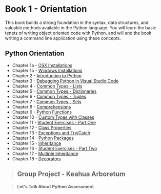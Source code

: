 # Book 1 - Orientation

This book builds a strong foundation in the syntax, data structures, and valuable methods available in the Python language. You will learn the basic tenets of writing object oriented code with Python, and will end the book writing a command line application using these concepts.

## Python Orientation

* Chapter 1a - [OSX Installations](./chapters/INSTALLATIONS_OSX.md)
* Chapter 1b - [Windows Installations](./chapters/INSTALLATIONS_WINDOWS.md)
* Chapter 2 - [Introduction to Python](./chapters/PYTHON_INTRO.md)
* Chapter 3 - [Debugging Python in Visual Studio Code](./chapters/DEBUGGING_PYTHON.md)
* Chapter 4 - [Common Types - Lists](./chapters/DATA_STRUCTURES_LIST.md)
* Chapter 5 - [Common Types - Dictionaries](./chapters/DATA_STRUCTURES_DICTIONARY.md)
* Chapter 6 - [Common Types - Tuples](./chapters/DATA_STRUCTURES_TUPLE.md)
* Chapter 7 - [Common Types - Sets](./chapters/DATA_STRUCTURES_SET.md)
* Chapter 8 - [Comprehensions](./chapters/COMPREHENSIONS_INTRO.md)
* Chapter 9 - [Python Functions](./chapters/FUNCTIONS_INTRO.md)
* Chapter 10 - [Custom Types with Classes](./chapters/CLASSES_INTRO.md)
* Chapter 11 - [Student Exercises - Part One](./chapters/STUDENT_EXERCISES_TYPES.md)
* Chapter 12 - [Class Properties](./chapters/CLASS_PROPERTIES.md)
* Chapter 13 - [Exceptions and Try/Catch](./chapters/TRY_CATCH_INTRO.md)
* Chapter 14 - [Python Packages](./chapters/PYTHON_PACKAGES.md)
* Chapter 15 - [Inheritance](./chapters/INHERITANCE_INTRO.md)
* Chapter 16 - [Student Exercises - Part Two](./chapters/STUDENT_EXERCISES_INHERITANCE.md)
* Chapter 17 - [Multiple Inheritance](./chapters/MULTIPLE_INHERITANCE.md)
* Chapter 18 - [Decorators](./chapters/DECORATORS_INTRO.md)

> ## __Group Project__ - Keahua Arboretum

> #### Let's Talk About Python Assessment
